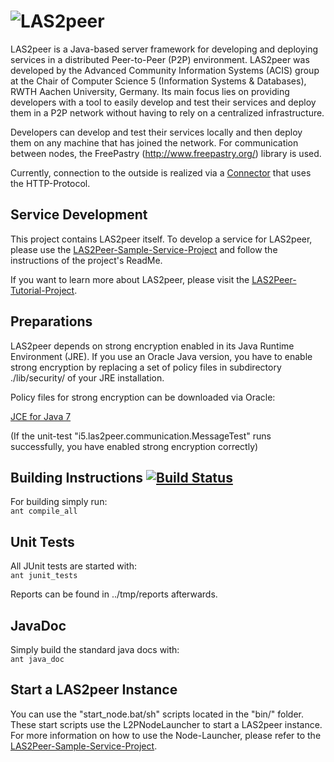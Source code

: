 ![LAS2peer](https://raw.github.com/rwth-acis/LAS2peer/master/img/las2peer_logo.png)
=================
LAS2peer is a Java-based server framework for developing and deploying services in a distributed Peer-to-Peer (P2P) environment. LAS2peer was developed by the Advanced Community Information Systems (ACIS) group at the Chair of Computer Science 5 (Information Systems & Databases), RWTH Aachen University, Germany. Its main focus lies on providing developers with a tool to easily develop and test their services and deploy them in a P2P network without having to rely on a centralized infrastructure.

Developers can develop and test their services locally and then deploy them on any machine that has joined the network. For communication between nodes, the FreePastry (http://www.freepastry.org/) library is used.

Currently, connection to the outside is realized via a [Connector](https://github.com/rwth-acis/LAS2peer-HttpConnector/) that uses the HTTP-Protocol.

Service Development
-----------------------
This project contains LAS2peer itself. To develop a service for LAS2peer, please use the 
[LAS2Peer-Sample-Service-Project](https://github.com/rwth-acis/LAS2peer-Sample-Service/) and follow the instructions of the project's ReadMe.  

If you want to learn more about LAS2peer, please visit the [LAS2Peer-Tutorial-Project](https://github.com/rwth-acis/LAS2peer-Tutorial-Project).

Preparations
-----------------------

LAS2peer depends on strong encryption enabled in its Java Runtime Environment (JRE).
If you use an Oracle Java version, you have to enable strong encryption by replacing a set of policy files in subdirectory ./lib/security/ of your JRE installation.

Policy files for strong encryption can be downloaded via Oracle:

[JCE for Java 7](http://www.oracle.com/technetwork/java/javase/downloads/jce-7-download-432124.html "JCE-7")

(If the unit-test "i5.las2peer.communication.MessageTest" runs successfully, you have enabled strong encryption correctly)


Building Instructions [![Build Status](https://travis-ci.org/rwth-acis/LAS2peer.png?branch=master)](https://travis-ci.org/rwth-acis/LAS2peer)
----------------------

For building simply run:  
    ```ant compile_all```


Unit Tests
-----------

All JUnit tests are started with:  
    ```ant junit_tests```

Reports can be found in ../tmp/reports afterwards.


JavaDoc
----------

Simply build the standard java docs with:  
    ```ant java_doc```


Start a LAS2peer Instance
----------

You can use the "start_node.bat/sh" scripts located in the "bin/" folder.
These start scripts use the L2PNodeLauncher to start a LAS2peer instance.
For more information on how to use the Node-Launcher, please refer to the [LAS2Peer-Sample-Service-Project](https://github.com/rwth-acis/LAS2peer-Sample-Service/).
